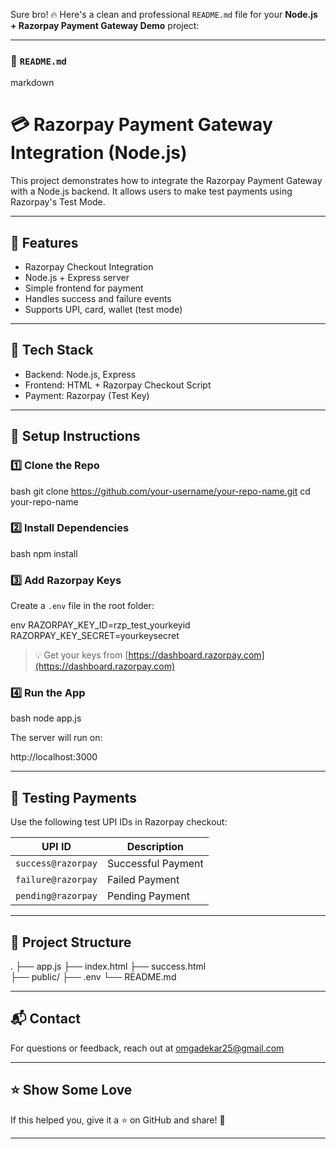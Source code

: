 Sure bro! 🔥 Here's a clean and professional `README.md` file for your **Node.js + Razorpay Payment Gateway Demo** project:

---

### 📄 `README.md`

markdown
# 💳 Razorpay Payment Gateway Integration (Node.js)

This project demonstrates how to integrate the Razorpay Payment Gateway with a Node.js backend. It allows users to make test payments using Razorpay's Test Mode.

---

## 🚀 Features

- Razorpay Checkout Integration
- Node.js + Express server
- Simple frontend for payment
- Handles success and failure events
- Supports UPI, card, wallet (test mode)

---

## 🧰 Tech Stack

- Backend: Node.js, Express
- Frontend: HTML + Razorpay Checkout Script
- Payment: Razorpay (Test Key)

---

## 🔧 Setup Instructions

### 1️⃣ Clone the Repo

bash
git clone https://github.com/your-username/your-repo-name.git
cd your-repo-name


### 2️⃣ Install Dependencies

bash
npm install


### 3️⃣ Add Razorpay Keys

Create a `.env` file in the root folder:

env
RAZORPAY_KEY_ID=rzp_test_yourkeyid
RAZORPAY_KEY_SECRET=yourkeysecret


> 💡 Get your keys from [https://dashboard.razorpay.com](https://dashboard.razorpay.com)

### 4️⃣ Run the App

bash
node app.js


The server will run on:


http://localhost:3000


---

## 🧪 Testing Payments

Use the following test UPI IDs in Razorpay checkout:

| UPI ID              | Description       |
|---------------------|-------------------|
| `success@razorpay`  | Successful Payment |
| `failure@razorpay`  | Failed Payment     |
| `pending@razorpay`  | Pending Payment    |

---
## 📂 Project Structure


.
├── app.js
├── index.html
├── success.html    
├── public/
├── .env
└── README.md


---

## 📬 Contact

For questions or feedback, reach out at omgadekar25@gmail.com

---

## ⭐️ Show Some Love

If this helped you, give it a ⭐ on GitHub and share! 💙


---

